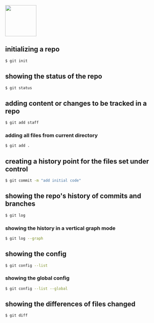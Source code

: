 <img src="https://raw.githubusercontent.com/aledc7/git/master/git1.png" width="100">


## initializing a repo

```sh
$ git init
```

## showing the status of the repo

```sh
$ git status
```

## adding content or changes to be tracked in a repo

```sh
$ git add staff
```

### adding all files from current directory

```sh
$ git add .
```

## creating a history point for the files set under control

```sh
$ git commit -m "add initial code"
```

## showing the repo's history of commits and branches

```sh
$ git log
```

### showing the history in a vertical graph mode

```sh
$ git log --graph
```

## showing the config

```sh
$ git config --list
```

### showing the global config

```sh
$ git config --list --global
```

## showing the differences of files changed

```sh
$ git diff
```
